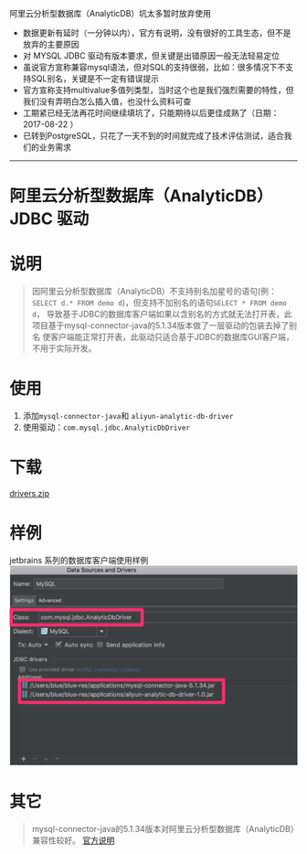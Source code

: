 
阿里云分析型数据库（AnalyticDB）坑太多暂时放弃使用
* 数据更新有延时（一分钟以内），官方有说明，没有很好的工具生态，但不是放弃的主要原因
* 对 MYSQL JDBC 驱动有版本要求，但关键是出错原因一般无法轻易定位
* 虽说官方宣称兼容mysql语法，但对SQL的支持很弱，比如：很多情况下不支持SQL别名，关键是不一定有错误提示
* 官方宣称支持multivalue多值列类型，当时这个也是我们强烈需要的特性，但我们没有弄明白怎么插入值，也没什么资料可查
* 工期紧已经无法再花时间继续填坑了，只能期待以后更佳成熟了（日期：2017-08-22 ）
* 已转到PostgreSQL，只花了一天不到的时间就完成了技术评估测试，适合我们的业务需求

<hr>


阿里云分析型数据库（AnalyticDB）JDBC 驱动
============================
# 说明
> 因阿里云分析型数据库（AnalyticDB）不支持别名加星号的语句(例：`SELECT d.* FROM demo d`)，但支持不加别名的语句`SELECT * FROM demo d`，
> 导致基于JDBC的数据库客户端如果以含别名的方式就无法打开表，此项目基于mysql-connector-java的5.1.34版本做了一层驱动的包装去掉了别名
> 使客户端能正常打开表，此驱动只适合基于JDBC的数据库GUI客户端，不用于实际开发。

# 使用
1. 添加`mysql-connector-java`和 `aliyun-analytic-db-driver`
2. 使用驱动：`com.mysql.jdbc.AnalyticDbDriver`

# 下载
[drivers.zip](https://github.com/javaercn/aliyun-analytic-db-driver/files/1218376/drivers.zip)

# 样例
jetbrains 系列的数据库客户端使用样例
![sample](docs/sample.png)

# 其它
> mysql-connector-java的5.1.34版本对阿里云分析型数据库（AnalyticDB）兼容性较好。
> [官方说明](https://help.aliyun.com/knowledge_list/35322.html)
